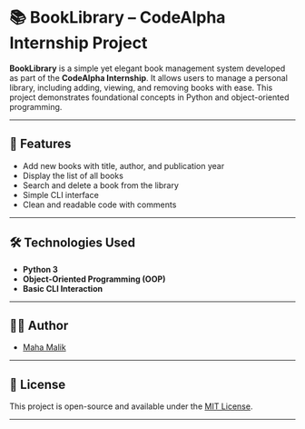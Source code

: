 # 📚 BookLibrary – CodeAlpha Internship Project

**BookLibrary** is a simple yet elegant book management system developed as part of the **CodeAlpha Internship**. It allows users to manage a personal library, including adding, viewing, and removing books with ease. This project demonstrates foundational concepts in Python and object-oriented programming.

---

## 🚀 Features

* Add new books with title, author, and publication year
* Display the list of all books
* Search and delete a book from the library
* Simple CLI interface
* Clean and readable code with comments

---

## 🛠️ Technologies Used

* **Python 3**
* **Object-Oriented Programming (OOP)**
* **Basic CLI Interaction**

---


## 👩‍💻 Author

* [Maha Malik](https://github.com/Maha-1384)

---

## 📝 License

This project is open-source and available under the [MIT License](LICENSE).

---
